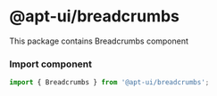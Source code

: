 # @apt-ui/breadcrumbs

This package contains Breadcrumbs component

### Import component
```js
import { Breadcrumbs } from '@apt-ui/breadcrumbs';
```